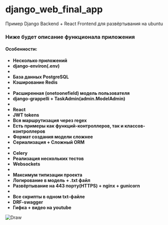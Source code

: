 # django_web_final_app[]()
Пример Django Backend + React Frontend для развёртывания на ubuntu

### Ниже будет описание функционала приложения

#### Особенности:
- **Несколько приложений**
- **django-environ(.env)**
- 
- **База данных PostgreSQL**
- **Кэширование Redis**
- 
- **Расширенная (onetoonefield) модель пользователя**
- **django-grappelli + TaskAdmin(admin.ModelAdmin)**
- 
- **React**
- **JWT tokens**
- **Вся маршрутизация через regex**
- **Есть примеры как функций-контроллеров, так и классов-контроллеров**
- **Формат создания модели сложнее**
- **Сериализация + Сложный ORM**
- 
- **Celery**
- **Реализация нескольких тестов**
- **Websockets**
- 
- **Максимум типизации проекта**
- **Логирование в модель + .txt файл**
- **Развёртывание на 443 порту(HTTPS) + nginx + gunicorn**
- 
- **Все скрипты в одном txt-файле**
- **DRF-swagger**
- **Гифка + видео на youtube**



![Draw](about.gif)